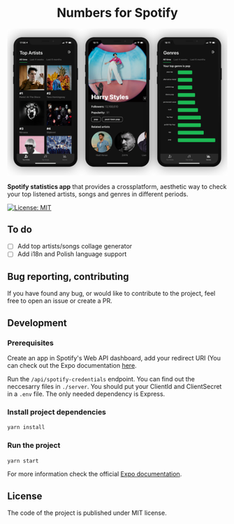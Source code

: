 <div align="center">
 <h1>Numbers for Spotify</h1>
 <img src="https://github.com/Shizerq/numbersforspotify/blob/master/resources/mockup_three_screens.png?raw=true" />
</div>

**Spotify statistics app** that provides a crossplatform, aesthetic way to check your top listened artists, songs and genres in different periods.

[![License: MIT](https://img.shields.io/badge/License-MIT-yellow.svg)](https://opensource.org/licenses/MIT)

## To do
- [ ] Add top artists/songs collage generator
- [ ] Add i18n and Polish language support

## Bug reporting, contributing
If you have found any bug, or would like to contribute to the project, feel free to open an issue or create a PR.

## Development

### Prerequisites

Create an app in Spotify's Web API dashboard, add your redirect URI (You can check out the Expo documentation <a href="https://docs.expo.io/guides/authentication/#spotify">here</a>.

Run the ```/api/spotify-credentials``` endpoint. You can find out the neccesarry files in ```./server```. 
You should put your ClientId and ClientSecret in a ```.env``` file.
The only needed dependency is Express.

### Install project dependencies

```bash 
yarn install
```

### Run the project
```bash
yarn start
```

For more information check the official <a href="https://docs.expo.io/workflow/expo-cli/">Expo documentation</a>.

## License

The code of the project is published under MIT license. <br />
